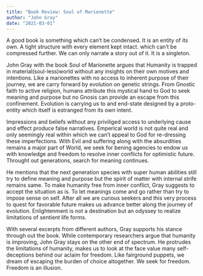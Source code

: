 ```yaml
---
title: "Book Review: Soul of Marionette"
author: "John Gray"
date: "2021-03-01"
---
```


A good book is something which can’t be condensed. It is an entity of its own. A tight structure with every element kept intact. which can’t be compressed further. We can only narrate a story out of it. It is a singleton.

John Gray with the book Soul of Marionette argues that Humanity is trapped in material(soul-less)world without any insights on their own motives and intentions. Like a marionettes with no access
to inherent purpose of their journey, we are carry forward by evolution on genetic strings. From Gnostic faith to active religion, humans attribute this mystical hand to God to seek meaning and purpose but no Gnosis can provide an escape from this confinement. Evolution is carrying us to and end-state designed by a proto-entity which itself is estranged from its own intent.

Impressions and beliefs without any priviliged access to underlying cause and effect produce false narratives. Emperical world is not quite real and only seemingly real within which we can’t appeal to God for re-dressing these imperfections. With Evil and suffering along with the absurdities remains a major part of World, we seek for bening agencies to endow us with knowledge and freedom to resolve inner conflicts for optimistic future. Throught out generations, search for meaning continues.

He mentions that the next generation species with super human abilities still try to define meaning and purpose but the spirit of matter with internal strife remains same. To make humanity free from inner conflict, Gray suggests to accept the situation as is. To let meanings come and go rather than try to impose sense on self. After all we are curious seekers and this very process to quest for favorable future makes us advance better along the journey of evolution. Enlightenment is not a destination but an odyssey to realize limitations of sentient life forms.

With several excerpts from different authors, Gray supports his stance through out the book. While contemporary researchers argue that humanity is improving, John Gray stays on the other end of spectrum. He protrudes the limitations of humanity, makes us to look at the face value many self-deceptions behind our aclaim for freedom. Like fairground puppets, we dream of escaping the burden of choice altogether. We seek for freedom. Freedom is an illusion.
